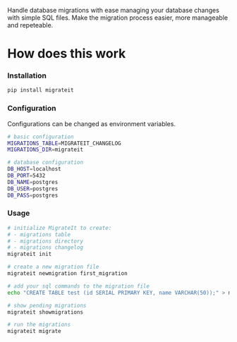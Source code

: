 Handle database migrations with ease managing your database changes with simple SQL files.
Make the migration process easier, more manageable and repeteable.


# How does this work

### Installation
```sh
pip install migrateit
```

### Configuration
Configurations can be changed as environment variables.

```sh
# basic configuration
MIGRATIONS_TABLE=MIGRATEIT_CHANGELOG
MIGRATIONS_DIR=migrateit

# database configuration
DB_HOST=localhost
DB_PORT=5432
DB_NAME=postgres
DB_USER=postgres
DB_PASS=postgres
```

### Usage

```sh
# initialize MigrateIt to create:
# - migrations table
# - migrations directory
# - migrations changelog
migrateit init

# create a new migration file
migrateit newmigration first_migration

# add your sql commands to the migration file
echo "CREATE TABLE test (id SERIAL PRIMARY KEY, name VARCHAR(50));" > migrateit/0001_first_migration.sql

# show pending migrations
migrateit showmigrations

# run the migrations
migrateit migrate
```
